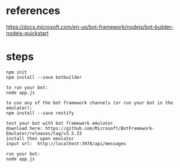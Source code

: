 # references
https://docs.microsoft.com/en-us/bot-framework/nodejs/bot-builder-nodejs-quickstart

# steps
```
npm init
npm install --save botbuilder

to run your bot:
node app.js

to use any of the bot framework channels (or run your bot in the emulator):
npm install --save restify

test your bot with bot framework emulator
download here: https://github.com/Microsoft/BotFramework-Emulator/releases/tag/v3.5.33
install then open emulator
input url:  http://localhost:3978/api/messages

run your bot:
node app.js

```
